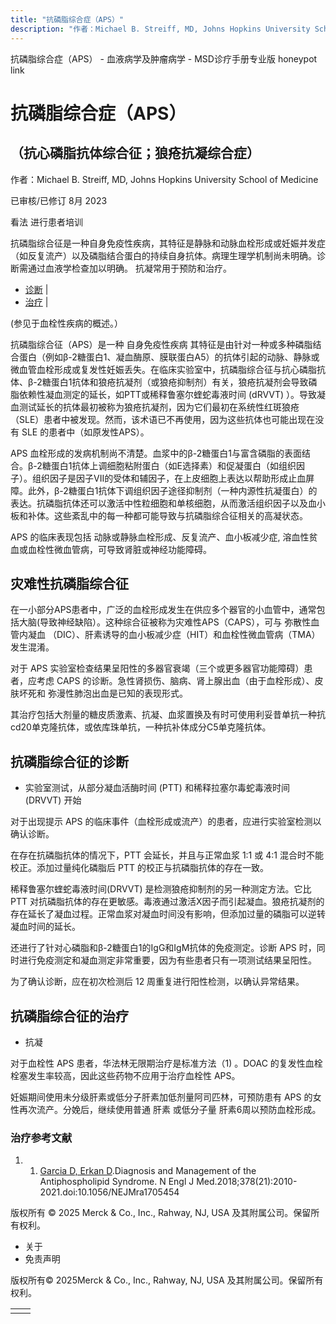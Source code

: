 ```yaml
---
title: "抗磷脂综合症（APS）"
description: "作者：Michael B. Streiff, MD, Johns Hopkins University School of Medicine"
---
```


﻿抗磷脂综合症（APS） - 血液病学及肿瘤病学 - MSD诊疗手册专业版 honeypot link

# 抗磷脂综合症（APS）

## （抗心磷脂抗体综合征；狼疮抗凝综合症）

作者：Michael B. Streiff, MD, Johns Hopkins University School of Medicine

已审核/已修订 8月 2023

看法 进行患者培训

抗磷脂综合征是一种自身免疫性疾病，其特征是静脉和动脉血栓形成或妊娠并发症（如反复流产）以及磷脂结合蛋白的持续自身抗体。病理生理学机制尚未明确。诊断需通过血液学检查加以明确。 抗凝常用于预防和治疗。

- [诊断](#诊断_v12779033_zh) \|
- [治疗](#治疗_v12779039_zh) \|

(参见于血栓性疾病的概述。）

抗磷脂综合征（APS）是一种 自身免疫性疾病 其特征是由针对一种或多种磷脂结合蛋白（例如β-2糖蛋白1、凝血酶原、膜联蛋白A5）的抗体引起的动脉、静脉或微血管血栓形成或复发性妊娠丢失。在临床实验室中，抗磷脂综合征与抗心磷脂抗体、β-2糖蛋白1抗体和狼疮抗凝剂（或狼疮抑制剂）有关，狼疮抗凝剂会导致磷脂依赖性凝血测定的延长，如PTT或稀释鲁塞尔蝰蛇毒液时间 (dRVVT) ）。导致凝血测试延长的抗体最初被称为狼疮抗凝剂，因为它们最初在系统性红斑狼疮（SLE）患者中被发现。然而，该术语已不再使用，因为这些抗体也可能出现在没有 SLE 的患者中（如原发性APS）。

APS 血栓形成的发病机制尚不清楚。血浆中的β-2糖蛋白1与富含磷脂的表面结合。β-2糖蛋白1抗体上调细胞粘附蛋白（如E选择素）和促凝蛋白（如组织因子）。组织因子是因子VII的受体和辅因子，在上皮细胞上表达以帮助形成止血屏障。此外，β-2糖蛋白1抗体下调组织因子途径抑制剂（一种内源性抗凝蛋白）的表达。抗磷脂抗体还可以激活中性粒细胞和单核细胞，从而激活组织因子以及血小板和补体。这些紊乱中的每一种都可能导致与抗磷脂综合征相关的高凝状态。

APS 的临床表现包括 动脉或静脉血栓形成、反复流产、血小板减少症, 溶血性贫血或血栓性微血管病，可导致肾脏或神经功能障碍。

## 灾难性抗磷脂综合征

在一小部分APS患者中，广泛的血栓形成发生在供应多个器官的小血管中，通常包括大脑(导致神经缺陷）。这种综合征被称为灾难性APS（CAPS），可与 弥散性血管内凝血 （DIC）、肝素诱导的血小板减少症（HIT）和血栓性微血管病（TMA）发生混淆。

对于 APS 实验室检查结果呈阳性的多器官衰竭（三个或更多器官功能障碍）患者，应考虑 CAPS 的诊断。急性肾损伤、脑病、肾上腺出血（由于血栓形成）、皮肤坏死和 弥漫性肺泡出血是已知的表现形式。

其治疗包括大剂量的糖皮质激素、抗凝、血浆置换及有时可使用利妥昔单抗一种抗cd20单克隆抗体，或依库珠单抗，一种抗补体成分C5单克隆抗体。

## 抗磷脂综合征的诊断

- 实验室测试，从部分凝血活酶时间 (PTT) 和稀释拉塞尔毒蛇毒液时间 (DRVVT) 开始


对于出现提示 APS 的临床事件（血栓形成或流产）的患者，应进行实验室检测以确认诊断。

在存在抗磷脂抗体的情况下，PTT 会延长，并且与正常血浆 1:1 或 4:1 混合时不能校正。添加过量纯化磷脂后 PTT 的校正与抗磷脂抗体的存在一致。

稀释鲁塞尔蝰蛇毒液时间(DRVVT) 是检测狼疮抑制剂的另一种测定方法。它比 PTT 对抗磷脂抗体的存在更敏感。毒液通过激活X因子而引起凝血。狼疮抗凝剂的存在延长了凝血过程。正常血浆对凝血时间没有影响，但添加过量的磷脂可以逆转凝血时间的延长。

还进行了针对心磷脂和β-2糖蛋白1的IgG和IgM抗体的免疫测定。诊断 APS 时，同时进行免疫测定和凝血测定非常重要，因为有些患者只有一项测试结果呈阳性。

为了确认诊断，应在初次检测后 12 周重复进行阳性检测，以确认异常结果。

## 抗磷脂综合征的治疗

- 抗凝


对于血栓性 APS 患者，华法林无限期治疗是标准方法（1) 。DOAC 的复发性血栓栓塞发生率较高，因此这些药物不应用于治疗血栓性 APS。

妊娠期间使用未分级肝素或低分子肝素加低剂量阿司匹林，可预防患有 APS 的女性再次流产。分娩后，继续使用普通 肝素 或低分子量 肝素6周以预防血栓形成。

### 治疗参考文献

1. 1. [Garcia D, Erkan D](https://pubmed.ncbi.nlm.nih.gov/29791828/).Diagnosis and Management of the Antiphospholipid Syndrome. N Engl J Med.2018;378(21):2010-2021.doi:10.1056/NEJMra1705454




版权所有 © 2025
Merck & Co., Inc., Rahway, NJ, USA 及其附属公司。保留所有权利。

- 关于
- 免责声明

版权所有© 2025Merck & Co., Inc., Rahway, NJ, USA 及其附属公司。保留所有权利。

|     |     |
| --- | --- |
|  |  |